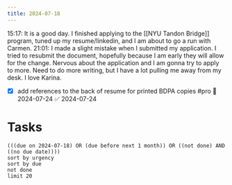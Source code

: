 ```yaml
---
title: 2024-07-18
---
```

15:17: It is a good day. I finished applying to the [[NYU Tandon Bridge]] program, tuned up my resume/linkedin, and I am about to go a run with Carmen.
21:01: I made a slight mistake when I submitted my application. I tried to resubmit the document, hopefully because I am early they will allow for the change. Nervous about the application and I am gonna try to apply to more. Need to do more writing, but I have a lot pulling me away from my desk. I love Karina. 
- [x] add references to the back of resume for printed BDPA copies #pro 📅 2024-07-24 ✅ 2024-07-24
# Tasks
```tasks
(((due on 2024-07-18) OR (due before next 1 month)) OR ((not done) AND ((no due date))))
sort by urgency
sort by due
not done
limit 20
```